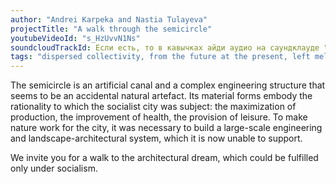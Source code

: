 ```yaml
---
author: "Andrei Karpeka and Nastia Tulayeva"
projectTitle: "A walk through the semicircle"
youtubeVideoId: "s_HzUvvN1Ns"
soundcloudTrackId: Если есть, то в кавычках айди аудио на саундклауде "353915180"
tags: "dispersed collectivity, from the future at the present, left melancholy, places of transparency, practice of small movements, quick knowledge, self-destructing structures, social choreography"
---
```

The semicircle is an artificial canal and a complex engineering structure that seems to be an accidental natural artefact. Its material forms embody the rationality to which the socialist city was subject: the maximization of production, the improvement of health, the provision of leisure. To make nature work for the city, it was necessary to build a large-scale engineering and landscape-architectural system, which it is now unable to support.

We invite you for a walk to the architectural dream, which could be fulfilled only under socialism.
